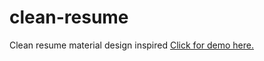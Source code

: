 # clean-resume
Clean resume material design inspired
<a href="https://codepen.io/FilipRastovic/pen/bGGwmjv" target="_blank">Click for demo here.</a>
